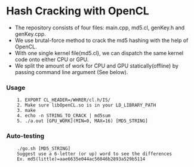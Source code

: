 # Hash Cracking with OpenCL #

* The repository consists of four files: main.cpp, md5.cl, genKey.h and genKey.cpp.
* We use brutal-force method to crack the md5 hashing with the help of OpenCL.
* With one single kernel file(md5.cl), we can dispatch the same kernel code onto either CPU or GPU.
* We split the amount of work for CPU and GPU statically(offline) by passing command line argument (See below).

### Usage
        1. EXPORT CL_HEADER=/WHRER/cl.h/IS/
        2. Make sure libOpenCL.so is in your LD_LIBRARY_PATH
        3. make
        4. echo -n STRING_TO_CRACK | md5sum
        5. ./a.out [GPU_WORK](MIN=0, MAX=16) [MD5_STRING]

### Auto-testing 
        ./go.sh [MD5_STRING]
        Suggest use a 6-letter (or up) word to see the differences
        Ex. md5(little)=aae6635e044ac56046b2893a529b5114
